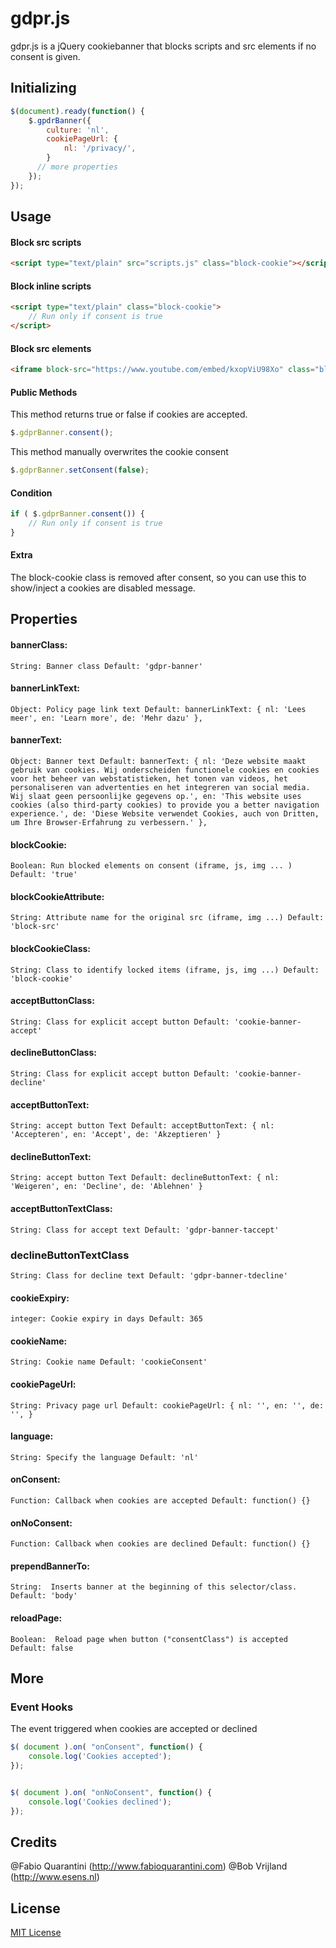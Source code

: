 # gdpr.js

gdpr.js is a jQuery cookiebanner that blocks scripts and src elements if no consent is given. 

## Initializing

```js
$(document).ready(function() {
	$.gpdrBanner({
		culture: 'nl',
		cookiePageUrl: {
			nl: '/privacy/',           
		}
      // more properties
	});
});
```
## Usage

#### Block src scripts

```html
<script type="text/plain" src="scripts.js" class="block-cookie"></script>
```

#### Block inline scripts

```html
<script type="text/plain" class="block-cookie">
	// Run only if consent is true
</script>
```

#### Block src elements 
```html
<iframe block-src="https://www.youtube.com/embed/kxopViU98Xo" class="block-cookie"></iframe>
```

#### Public Methods
This method returns true or false if cookies are accepted.
```js
$.gdprBanner.consent();
```

This method manually overwrites the cookie consent
```js
$.gdprBanner.setConsent(false);
```

#### Condition
```js
if ( $.gdprBanner.consent()) {
	// Run only if consent is true
}
```
#### Extra
The block-cookie class is removed after consent, so you can use this to show/inject a cookies are disabled message.

## Properties

#### bannerClass:
``
String: Banner class
Default: 'gdpr-banner'
``
#### bannerLinkText:
``
Object: Policy page link text
Default:
bannerLinkText: {
    nl: 'Lees meer',
	en: 'Learn more',
	de: 'Mehr dazu'
},
``
#### bannerText:
``
Object: Banner text
Default:
bannerText: {
    nl: 'Deze website maakt gebruik van cookies. Wij onderscheiden functionele cookies en cookies voor het beheer van webstatistieken, het tonen van videos, het personaliseren van advertenties en het integreren van social media. Wij slaat geen persoonlijke gegevens op.',
	en: 'This website uses cookies (also third-party cookies) to provide you a better navigation experience.',
	de: 'Diese Website verwendet Cookies, auch von Dritten, um Ihre Browser-Erfahrung zu verbessern.'
},
``
#### blockCookie:
``
Boolean: Run blocked elements on consent (iframe, js, img ... )
Default: 'true'
``
#### blockCookieAttribute:
``
String: Attribute name for the original src (iframe, img ...)
Default: 'block-src'
``
#### blockCookieClass:
``
String: Class to identify locked items (iframe, js, img ...)
Default: 'block-cookie'
``
#### acceptButtonClass:
``
String: Class for explicit accept button
Default: 'cookie-banner-accept'
``
#### declineButtonClass:
``
String: Class for explicit accept button
Default: 'cookie-banner-decline'
``
#### acceptButtonText:
``
String: accept button Text
Default:
acceptButtonText: {
	nl: 'Accepteren',
	en: 'Accept',
	de: 'Akzeptieren'
}
``
#### declineButtonText:
``
String: accept button Text
Default:
declineButtonText: {
	nl: 'Weigeren',
	en: 'Decline',
	de: 'Ablehnen'
}
``
#### acceptButtonTextClass:
``
String: Class for accept text
Default: 'gdpr-banner-taccept'
``
### declineButtonTextClass
``
String: Class for decline text
Default: 'gdpr-banner-tdecline'
``
#### cookieExpiry:
``
integer: Cookie expiry in days
Default: 365
``
#### cookieName:
``
String: Cookie name
Default: 'cookieConsent'
``
#### cookiePageUrl:
``
String: Privacy page url
Default:
cookiePageUrl: {
    nl: '',
	en: '',
	de: '',
}
``
####  language:
``
String: Specify the language
Default: 'nl'
``
#### onConsent:
``
Function: Callback when cookies are accepted
Default: function() {}
``
#### onNoConsent:
``
Function: Callback when cookies are declined
Default: function() {}
``
#### prependBannerTo:
``
String:  Inserts banner at the beginning of this selector/class.
Default: 'body'
``
#### reloadPage:
``
Boolean:  Reload page when button ("consentClass") is accepted
Default: false
``

## More
### Event Hooks
The event triggered when cookies are accepted or declined
```js
$( document ).on( "onConsent", function() {
	console.log('Cookies accepted');
});


$( document ).on( "onNoConsent", function() {
	console.log('Cookies declined');
});
```

## Credits
@Fabio Quarantini (http://www.fabioquarantini.com)
@Bob Vrijland (http://www.esens.nl)

## License
[MIT License](http://opensource.org/licenses/MIT)
